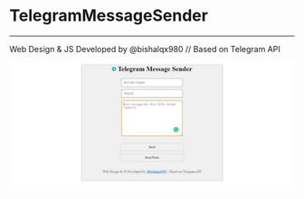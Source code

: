 # TelegramMessageSender
------------------------
Web Design & JS Developed by @bishalqx980 // Based on Telegram API

<img src="preview.jpg">
